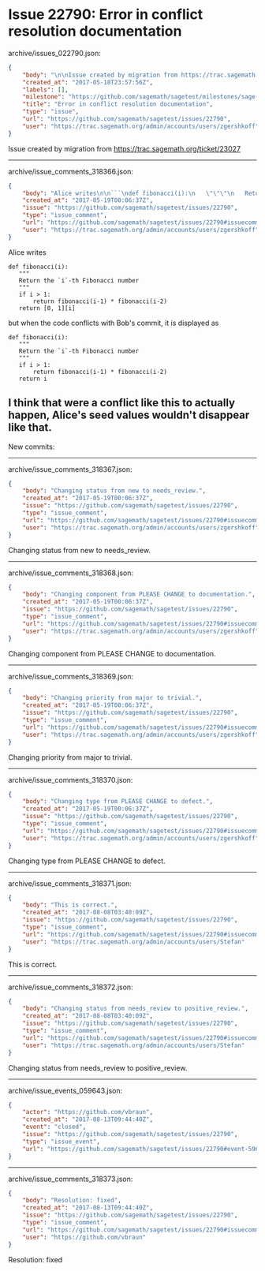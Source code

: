# Issue 22790: Error in conflict resolution documentation

archive/issues_022790.json:
```json
{
    "body": "\n\nIssue created by migration from https://trac.sagemath.org/ticket/23027\n\n",
    "created_at": "2017-05-18T23:57:56Z",
    "labels": [],
    "milestone": "https://github.com/sagemath/sagetest/milestones/sage-8.0",
    "title": "Error in conflict resolution documentation",
    "type": "issue",
    "url": "https://github.com/sagemath/sagetest/issues/22790",
    "user": "https://trac.sagemath.org/admin/accounts/users/zgershkoff"
}
```


Issue created by migration from https://trac.sagemath.org/ticket/23027





---

archive/issue_comments_318366.json:
```json
{
    "body": "Alice writes\n\n```\ndef fibonacci(i):\n   \"\"\"\n   Return the `i`-th Fibonacci number\n   \"\"\"\n   if i > 1:\n       return fibonacci(i-1) * fibonacci(i-2)\n   return [0, 1][i]\n```\n\n\nbut when the code conflicts with Bob's commit, it is displayed as\n\n\n```\ndef fibonacci(i):\n   \"\"\"\n   Return the `i`-th Fibonacci number\n   \"\"\"\n   if i > 1:\n       return fibonacci(i-1) * fibonacci(i-2)\n   return i\n```\n\n\nI think that were a conflict like this to actually happen, Alice's seed values wouldn't disappear like that.\n----\nNew commits:",
    "created_at": "2017-05-19T00:06:37Z",
    "issue": "https://github.com/sagemath/sagetest/issues/22790",
    "type": "issue_comment",
    "url": "https://github.com/sagemath/sagetest/issues/22790#issuecomment-318366",
    "user": "https://trac.sagemath.org/admin/accounts/users/zgershkoff"
}
```

Alice writes

```
def fibonacci(i):
   """
   Return the `i`-th Fibonacci number
   """
   if i > 1:
       return fibonacci(i-1) * fibonacci(i-2)
   return [0, 1][i]
```


but when the code conflicts with Bob's commit, it is displayed as


```
def fibonacci(i):
   """
   Return the `i`-th Fibonacci number
   """
   if i > 1:
       return fibonacci(i-1) * fibonacci(i-2)
   return i
```


I think that were a conflict like this to actually happen, Alice's seed values wouldn't disappear like that.
----
New commits:



---

archive/issue_comments_318367.json:
```json
{
    "body": "Changing status from new to needs_review.",
    "created_at": "2017-05-19T00:06:37Z",
    "issue": "https://github.com/sagemath/sagetest/issues/22790",
    "type": "issue_comment",
    "url": "https://github.com/sagemath/sagetest/issues/22790#issuecomment-318367",
    "user": "https://trac.sagemath.org/admin/accounts/users/zgershkoff"
}
```

Changing status from new to needs_review.



---

archive/issue_comments_318368.json:
```json
{
    "body": "Changing component from PLEASE CHANGE to documentation.",
    "created_at": "2017-05-19T00:06:37Z",
    "issue": "https://github.com/sagemath/sagetest/issues/22790",
    "type": "issue_comment",
    "url": "https://github.com/sagemath/sagetest/issues/22790#issuecomment-318368",
    "user": "https://trac.sagemath.org/admin/accounts/users/zgershkoff"
}
```

Changing component from PLEASE CHANGE to documentation.



---

archive/issue_comments_318369.json:
```json
{
    "body": "Changing priority from major to trivial.",
    "created_at": "2017-05-19T00:06:37Z",
    "issue": "https://github.com/sagemath/sagetest/issues/22790",
    "type": "issue_comment",
    "url": "https://github.com/sagemath/sagetest/issues/22790#issuecomment-318369",
    "user": "https://trac.sagemath.org/admin/accounts/users/zgershkoff"
}
```

Changing priority from major to trivial.



---

archive/issue_comments_318370.json:
```json
{
    "body": "Changing type from PLEASE CHANGE to defect.",
    "created_at": "2017-05-19T00:06:37Z",
    "issue": "https://github.com/sagemath/sagetest/issues/22790",
    "type": "issue_comment",
    "url": "https://github.com/sagemath/sagetest/issues/22790#issuecomment-318370",
    "user": "https://trac.sagemath.org/admin/accounts/users/zgershkoff"
}
```

Changing type from PLEASE CHANGE to defect.



---

archive/issue_comments_318371.json:
```json
{
    "body": "This is correct.",
    "created_at": "2017-08-08T03:40:09Z",
    "issue": "https://github.com/sagemath/sagetest/issues/22790",
    "type": "issue_comment",
    "url": "https://github.com/sagemath/sagetest/issues/22790#issuecomment-318371",
    "user": "https://trac.sagemath.org/admin/accounts/users/Stefan"
}
```

This is correct.



---

archive/issue_comments_318372.json:
```json
{
    "body": "Changing status from needs_review to positive_review.",
    "created_at": "2017-08-08T03:40:09Z",
    "issue": "https://github.com/sagemath/sagetest/issues/22790",
    "type": "issue_comment",
    "url": "https://github.com/sagemath/sagetest/issues/22790#issuecomment-318372",
    "user": "https://trac.sagemath.org/admin/accounts/users/Stefan"
}
```

Changing status from needs_review to positive_review.



---

archive/issue_events_059643.json:
```json
{
    "actor": "https://github.com/vbraun",
    "created_at": "2017-08-13T09:44:40Z",
    "event": "closed",
    "issue": "https://github.com/sagemath/sagetest/issues/22790",
    "type": "issue_event",
    "url": "https://github.com/sagemath/sagetest/issues/22790#event-59643"
}
```



---

archive/issue_comments_318373.json:
```json
{
    "body": "Resolution: fixed",
    "created_at": "2017-08-13T09:44:40Z",
    "issue": "https://github.com/sagemath/sagetest/issues/22790",
    "type": "issue_comment",
    "url": "https://github.com/sagemath/sagetest/issues/22790#issuecomment-318373",
    "user": "https://github.com/vbraun"
}
```

Resolution: fixed
